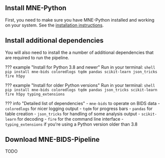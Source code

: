 Install MNE-Python
------------------

First, you need to make sure you have MNE-Python installed and working on your
system. See the [installation instructions](https://mne.tools/stable/install/mne_python.html).

Install additional dependencies
-------------------------------

You will also need to install the a number of additional dependencies that are
required to run the pipeline.

??? example "Install for Python 3.8 and newer"
    Run in your terminal:
    ```shell
    pip install mne-bids coloredlogs tqdm pandas scikit-learn json_tricks fire h5py
    ```

??? example "Install for older Python versions"
    Run in your terminal:
    ```shell
    pip install mne-bids coloredlogs tqdm pandas json_tricks scikit-learn fire h5py typing_extensions
    ```

??? info "Detailed list of dependencies"
    - `mne-bids` to operate on BIDS data
    - `coloredlogs` for nicer logging output
    - `tqdm` for progress bars
    - `pandas` for table creation
    - `json_tricks` for handling of some analysis output
    - `scikit-learn` for decoding
    - `fire` for the command line interface
    - `typing_extensions` if you're using a Python version older than 3.8

Download MNE-BIDS-Pipeline
--------------------------

TODO
